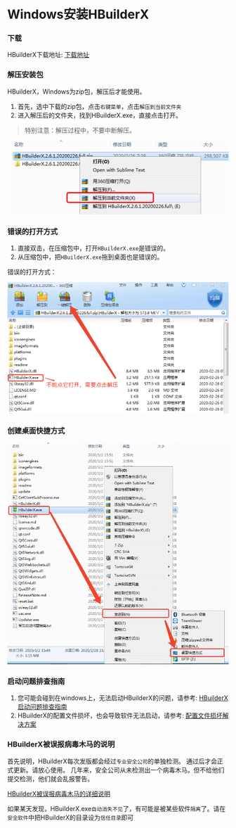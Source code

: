 # Windows安装HBuilderX

### 下载

HBuilderX下载地址: [下载地址](https://www.dcloud.io/hbuilderx.html)

### 解压安装包

HBuilderX，Windows为zip包，解压后才能使用。

1. 首先，选中下载的zip包，点击`右键菜单`，点击`解压到当前文件夹`
2. 进入解压后的文件夹，找到HBuilderX.exe，直接点击打开。

> 特别注意：解压过程中，不要中断解压。

<img src="/static/snapshots/tutorial/install_windows.png" />

### 错误的打开方式

1. 直接双击，在压缩包中，打开`HBuilderX.exe`是错误的。
2. 从压缩包中，把`HBuilderX.exe`拖到桌面也是错误的。

错误的打开方式：

<img src="/static/snapshots/tutorial/windows_error_open.min.png" style="zoom:80%" />

### 创建桌面快捷方式

<img src="/static/snapshots/tutorial/create_shortcut.png" style="zoom:80%" />

### 启动问题排查指南

1. 您可能会碰到在windows上，无法启动HBuilderX的问题，请参考: [HBuilderX启动问题排查指南](/Tutorial/Questions/WindowsStart)
2. HBuilderX的配置文件损坏，也会导致软件无法启动，请参考: [配置文件损坏解决方案](/Tutorial/Questions/WindowsStart?id=_4-重点：以前能正常启动，突然启动不了)

### HBuilderX被误报病毒木马的说明

首先说明，HBuilderX每次发版都会经过`专业安全公司`的单独检测。 通过后才会正式更新。请放心使用。 几年来，安全公司从未检测出一个病毒木马。但不给他们提交检测，他们就会乱报警告。

[HBuilderX被误报病毒木马的详细说明](/Tutorial/Security)

如果某天发现，HBuilderX.exe`自动消失不见`了，有可能是被某些软件`隔离`了。请在`安全软件`中把HBuilderX的目录设为`信任目录`即可

